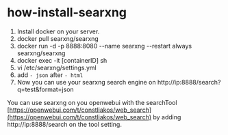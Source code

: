 # how-install-searxng

1. Install docker on your server.
2. docker pull searxng/searxng
3. docker run -d -p 8888:8080 --name searxng --restart always searxng/searxng
4. docker exec -it [containerID] sh
5. vi /etc/searxng/settings.yml
6. add `- json` after `- html`
7. Now you can use your searxng search engine on http://ip:8888/search?q=test&format=json

You can use searxng on you openwebui with the searchTool [https://openwebui.com/t/constliakos/web_search](https://openwebui.com/t/constliakos/web_search) by adding http://ip:8888/search on the tool setting.
